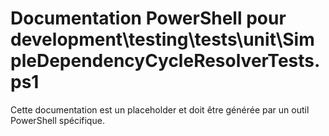 # Documentation PowerShell pour development\testing\tests\unit\SimpleDependencyCycleResolverTests.ps1

Cette documentation est un placeholder et doit être générée par un outil PowerShell spécifique.
